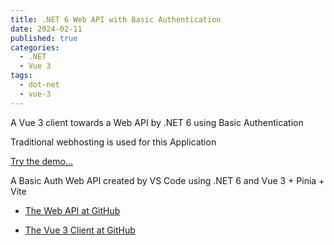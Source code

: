 ```yaml
---
title: .NET 6 Web API with Basic Authentication 
date: 2024-02-11
published: true
categories:
  - .NET
  - Vue 3
tags:
  - dot-net
  - vue-3
---
```



A Vue 3 client towards a Web API by .NET 6 using Basic Authentication

Traditional webhosting is used for this Application

<a href="https://vue.basic.auth.client.persteenolsen.com/" target="_blank" title="Vue 3 + Web API in .NET 6" using Basic Auth>Try the demo...</a>

<p>A Basic Auth Web API created by VS Code using .NET 6 and Vue 3 + Pinia + Vite</p>

<ul>
<li>
<a href="https://github.com/persteenolsen/dotnet-6-basic-auth-api" target="_blank">The Web API at GitHub</a>
</li>
<li>

<a href="https://github.com/persteenolsen/vue-3-basic-auth-client" target="_blank">The Vue 3 Client at GitHub</a>
</li>
</ul>
